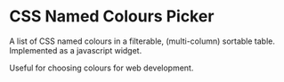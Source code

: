 # CSS Named Colours Picker

A list of CSS named colours in a filterable, (multi-column) sortable table. Implemented as a javascript widget.

Useful for choosing colours for web development.
